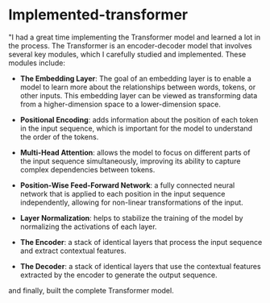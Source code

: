 # Implemented-transformer

"I had a great time implementing the Transformer model and learned a lot in the process. The Transformer is an encoder-decoder model that involves several key modules, which I carefully studied and implemented. These modules include:


* **The Embedding Layer**: The goal of an embedding layer is to enable a model to learn more about the relationships between words, tokens, or other inputs. This embedding layer can be viewed as transforming data from a higher-dimension space to a lower-dimension space.

* **Positional Encoding**: adds information about the position of each token in the input sequence, which is important for the model to understand the order of the tokens.

* **Multi-Head Attention**: allows the model to focus on different parts of the input sequence simultaneously, improving its ability to capture complex dependencies between tokens.

* **Position-Wise Feed-Forward Network**: a fully connected neural network that is applied to each position in the input sequence independently, allowing for non-linear transformations of the input.

* **Layer Normalization**: helps to stabilize the training of the model by normalizing the activations of each layer.

* **The Encoder**: a stack of identical layers that process the input sequence and extract contextual features.

* **The Decoder**: a stack of identical layers that use the contextual features extracted by the encoder to generate the output sequence.

and finally, built the complete Transformer model.
